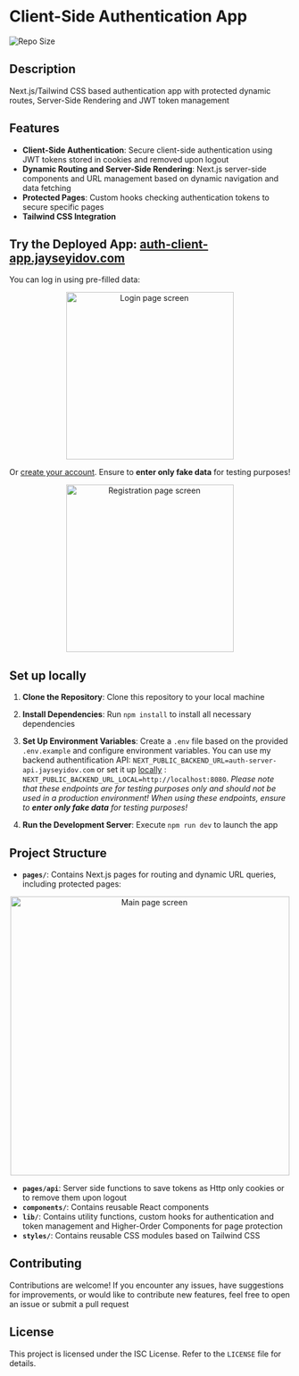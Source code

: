 # Client-Side Authentication App
![Repo Size](https://img.shields.io/github/repo-size/JayS-v/auth-client-side)

## Description
Next.js/Tailwind CSS based authentication app with protected dynamic routes, Server-Side Rendering and JWT token management

## Features
- **Client-Side Authentication**: Secure client-side authentication using JWT tokens stored in cookies and removed upon logout
- **Dynamic Routing and Server-Side Rendering**: Next.js server-side components and URL management based on dynamic navigation and data fetching
- **Protected Pages**: Custom hooks checking authentication tokens to secure specific pages
- **Tailwind CSS Integration**

## Try the Deployed App: [auth-client-app.jayseyidov.com](https://auth-client-app.jayseyidov.com)
You can log in using pre-filled data: 

<p align="center">
    <img src="https://api.jayseyidov.com/auth-client-app-screens/login-page-screen.jpg" width="300" alt="Login page screen"/>
</p>

Or [create your account](https://auth-client-app.jayseyidov.com/registration). Ensure to **enter only fake data** for testing purposes!

<p align="center">
    <img src="https://api.jayseyidov.com/auth-client-app-screens/registration-page-screen.jpg" width="300" alt="Registration page screen"/>
</p>


## Set up locally

1. **Clone the Repository**: Clone this repository to your local machine
2. **Install Dependencies**: Run `npm install` to install all necessary dependencies
3. **Set Up Environment Variables**: Create a `.env` file based on the provided `.env.example` and configure environment variables. You can use my backend authentification API: `NEXT_PUBLIC_BACKEND_URL=auth-server-api.jayseyidov.com` or set it up [locally](https://github.com/JayS-v/auth-server) : `NEXT_PUBLIC_BACKEND_URL_LOCAL=http://localhost:8080`. *Please note that these endpoints are for testing purposes only and should not be used in a production environment! When using these endpoints, ensure to **enter only fake data** for testing purposes!*

4. **Run the Development Server**: Execute `npm run dev` to launch the app

## Project Structure

- **`pages/`**: Contains Next.js pages for routing and dynamic URL queries, including protected pages: 

<p align="center">
    <img src="https://api.jayseyidov.com/auth-client-app-screens/main-page-screen.jpg" width="500" alt="Main page screen"/>
</p>

- **`pages/api`**: Server side functions to save tokens as Http only cookies or to remove them upon logout
- **`components/`**: Contains reusable React components
- **`lib/`**: Contains utility functions, custom hooks for authentication and token management and Higher-Order Components for page protection
- **`styles/`**: Contains reusable CSS modules based on Tailwind CSS

## Contributing

Contributions are welcome! If you encounter any issues, have suggestions for improvements, or would like to contribute new features, feel free to open an issue or submit a pull request

## License

This project is licensed under the ISC License. Refer to the `LICENSE` file for details.

